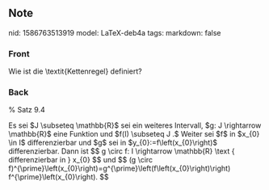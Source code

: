 ## Note
nid: 1586763513919
model: LaTeX-deb4a
tags: 
markdown: false

### Front
Wie ist die \textit{Kettenregel} definiert?

### Back
% Satz 9.4
<div>
  Es sei $J \subseteq \mathbb{R}$ sei ein weiteres Intervall, $g: J
  \rightarrow \mathbb{R}$ eine Funktion und $f(I) \subseteq J .$
  Weiter sei $f$ in $x_{0} \in I$ differenzierbar und $g$ sei in
  $y_{0}:=f\left(x_{0}\right)$ differenzierbar. Dann ist $$ g \circ
  f: I \rightarrow \mathbb{R} \text { differenzierbar in } x_{0} $$
  und $$ (g \circ
  f)^{\prime}\left(x_{0}\right)=g^{\prime}\left(f\left(x_{0}\right)\right)
  f^{\prime}\left(x_{0}\right). $$
</div>
